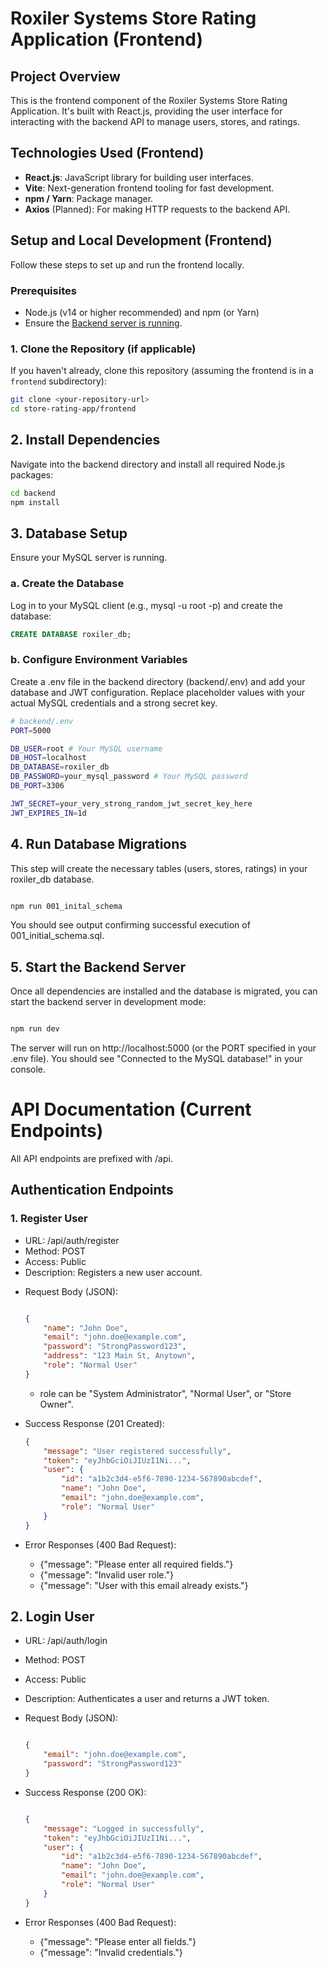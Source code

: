 # Roxiler Systems Store Rating Application (Frontend)

## Project Overview

This is the frontend component of the Roxiler Systems Store Rating Application. It's built with React.js, providing the user interface for interacting with the backend API to manage users, stores, and ratings.

## Technologies Used (Frontend)

* **React.js**: JavaScript library for building user interfaces.
* **Vite**: Next-generation frontend tooling for fast development.
* **npm / Yarn**: Package manager.
* **Axios** (Planned): For making HTTP requests to the backend API.

## Setup and Local Development (Frontend)

Follow these steps to set up and run the frontend locally.

### Prerequisites

* Node.js (v14 or higher recommended) and npm (or Yarn)
* Ensure the [Backend server is running](link-to-backend-readme-section-if-available).

### 1. Clone the Repository (if applicable)

If you haven't already, clone this repository (assuming the frontend is in a `frontend` subdirectory):

```bash
git clone <your-repository-url>
cd store-rating-app/frontend
```
## 2. Install Dependencies
Navigate into the backend directory and install all required Node.js packages:
 

```bash 
cd backend
npm install
```
## 3. Database Setup
Ensure your MySQL server is running.

### a. Create the Database
Log in to your MySQL client (e.g., mysql -u root -p) and create the database:

```SQL
CREATE DATABASE roxiler_db;
```


### b. Configure Environment Variables
Create a .env file in the backend directory (backend/.env) and add your database and JWT configuration. Replace placeholder values with your actual MySQL credentials and a strong secret key.

```bash
# backend/.env
PORT=5000

DB_USER=root # Your MySQL username
DB_HOST=localhost
DB_DATABASE=roxiler_db
DB_PASSWORD=your_mysql_password # Your MySQL password
DB_PORT=3306

JWT_SECRET=your_very_strong_random_jwt_secret_key_here
JWT_EXPIRES_IN=1d
```

## 4. Run Database Migrations
This step will create the necessary tables (users, stores, ratings) in your roxiler_db database.

```bash

npm run 001_inital_schema
```
You should see output confirming successful execution of 001_initial_schema.sql.

## 5. Start the Backend Server
Once all dependencies are installed and the database is migrated, you can start the backend server in development mode:

```Bash

npm run dev
```

The server will run on http://localhost:5000 (or the PORT specified in your .env file). You should see "Connected to the MySQL database!" in your console.

# API Documentation (Current Endpoints)
All API endpoints are prefixed with /api.

## Authentication Endpoints
### 1. Register User
- URL: /api/auth/register
- Method: POST
- Access: Public
- Description: Registers a new user account.
* Request Body (JSON): 
    ```JSON

    {
        "name": "John Doe",
        "email": "john.doe@example.com",
        "password": "StrongPassword123",
        "address": "123 Main St, Anytown",
        "role": "Normal User"
    }
    ``` 
    * role can be "System Administrator", "Normal User", or "Store Owner".
* Success Response (201 Created):
    ``` json
    {
        "message": "User registered successfully",
        "token": "eyJhbGciOiJIUzI1Ni...",
        "user": {
            "id": "a1b2c3d4-e5f6-7890-1234-567890abcdef",
            "name": "John Doe",
            "email": "john.doe@example.com",
            "role": "Normal User"
        }
    }
    ```

* Error Responses (400 Bad Request):

    * {"message": "Please enter all required fields."}
    * {"message": "Invalid user role."}
    * {"message": "User with this email already exists."}

## 2. Login User
* URL: /api/auth/login
* Method: POST
* Access: Public
* Description: Authenticates a user and returns a JWT token.
* Request Body (JSON):
    ```JSON

    {
        "email": "john.doe@example.com",
        "password": "StrongPassword123"
    }
    ```

* Success Response (200 OK):

    ```JSON

    {
        "message": "Logged in successfully",
        "token": "eyJhbGciOiJIUzI1Ni...",
        "user": {
            "id": "a1b2c3d4-e5f6-7890-1234-567890abcdef",
            "name": "John Doe",
            "email": "john.doe@example.com",
            "role": "Normal User"
        }
    }
    ```
* Error Responses (400 Bad Request):
    * {"message": "Please enter all fields."}
    * {"message": "Invalid credentials."}